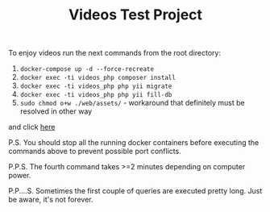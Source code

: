 <p align="center">
    <h1 align="center">Videos Test Project</h1>
    <br>
</p>

To enjoy videos run the next commands from the root directory:
1. ```docker-compose up -d --force-recreate```
2. ```docker exec -ti videos_php composer install```
3. ```docker exec -ti videos_php php yii migrate```
4. ```docker exec -ti videos_php php yii fill-db```
5. ```sudo chmod o+w ./web/assets/``` - workaround that definitely must be resolved in other way

and click [here](http://127.0.0.1:8080/video)

P.S. You should stop all the running docker containers before executing the commands above to prevent possible port conflicts.

P.P.S. The fourth command takes >=2 minutes depending on computer power.

P.P....S. Sometimes the first couple of queries are executed pretty long. Just be aware, it's not forever.